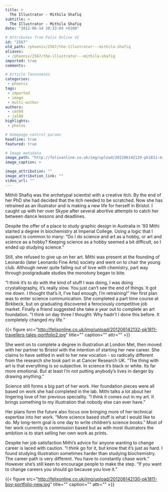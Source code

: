 ```yaml
---
title: >
  The Illustrator - Mithila Shafiq
subtitle: >
  The Illustrator - Mithila Shafiq
date: "2012-06-14 20:33:04 +0100"

# Attributes from Felix Online V1
id: "2567"
old_path: /phoenix/2567/the-illustrator---mithila-shafiq
aliases:
 - /phoenix/2567/the-illustrator---mithila-shafiq
imported: true
comments:

# Article Taxonomies
categories:
 - phoenix
tags:
 - imported
 - image
 - multi-author
authors:
 - cmt09
 - jal08
highlights:
 - photos

# Homepage control params
headline: true
featured: true

# Image metadata
image_path: "http://felixonline.co.uk/img/upload/201206142129-pk1811-mithi_b_01.jpg"
image_caption: >

image_attribution: ""
image_attribution_link: ""
video_url: ""
---
```


Mithili Shafiq was the archetypal scientist with a creative itch. By the end of her PhD she had decided that the itch needed to be scratched. Now she has retrained as an illustrator and is making a new life for herself in Bristol. I caught up with her over Skype after several abortive attempts to catch her between dance lessons and deadlines.

Despite the offer of a place to study graphic design in Australia in ’93 Mithi started a degree in biochemistry at Imperial College. Using a logic that I suspect is common to many: “Do I do science and art as a hobby, or art and science as a hobby? Keeping science as a hobby seemed a bit difficult, so I ended up studying science.”

Still, she refused to give up on her art. Mithi was present at the founding of Leonardo (later Leonardo Fine Arts) society and went on to chair the young club. Although never quite falling out of love with chemistry, part way through postgraduate studies the monotony began to bite.

“I think it’s to do with the kind of stuff I was doing, I was doing crystallography, it’s really slow. You just can’t see the end of things. It got me down. I thought that’s it, I’ve had enough, I’m retraining!” Her first plan was to enter science communication. She completed a part time course at Birkbeck, but on graduating discovered a ferociously competitive job market. Finally a friend suggested she take a year out to complete an art foundation. “I think on day three I thought: Why hadn’t I done this before. It completely changed my life.”

{{< figure src="http://felixonline.co.uk/img/upload/201206142132-pk1811-travellers-tales-portfolio2.jpg" title="" caption="" attr="" >}}

She went on to complete a degree in illustration at London Met, then moved with her partner to Bristol with the intention of starting her new career. She claims to have settled in well to her new vocation - so radically different from the research she took part in at Cancer Research UK. “The thing with art is that everything is so subjective. In science it’s black or white. Its far more emotional. But at least I’m not putting anybody’s lives in danger by drawing anything.”

Science still forms a big part of her work. Her foundation pieces were all based on work she had completed in the lab. Mithi talks a lot about her lingering love of her previous speciality. “I think it comes out in my art. It brings something to my illustration that nobody else can ever have.”

Her plans form the future also focus one bringing more of her technical expertise into her work. “More science based stuff is what I would like to do. My long-term goal is one day to write children’s science books.” Most of her work currently is commission based but as with most illustrators the ambition is to start selling her own work as prints.

Despite her job satisfaction Mithi’s advice for anyone wanting to change career is laced with caution. “I think go for it, but know that it’s just as hard. I found studying illustration sometimes harder than studying biochemistry. The career path is very different. You have to constantly chase work.” However she’s still keen to encourage people to make the step. “If you want to change careers you should go because you love it.”

{{< figure src="http://felixonline.co.uk/img/upload/201206142130-pk1811-boy-portfolio-new.jpg" title="" caption="" attr="" >}}

